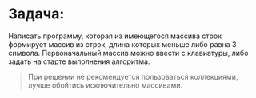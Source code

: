 # Задача:
 Написать программу, которая из имеющегося массива строк формирует массив из строк, длина которых меньше либо равна 3 символа. Первоначальный массив можно ввести с клавиатуры, либо задать на старте выполнения алгоритма.
 
 > При решении не рекомендуется пользоваться коллекциями, лучше обойтись исключительно массивами.
 